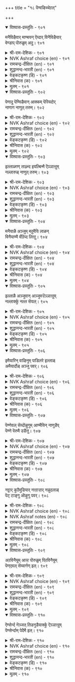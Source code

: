 +++
title = "१८ पॆण्वऴिच्चेऱल्"

+++


<details open><summary>विश्वास-प्रस्तुतिः - ९०१</summary>

मनैविऴैवार् माण्बयन् ऎय्दार् विनैविऴैयार्  
वेण्डाप् पॊरुळुम् अदु।       ९०१
</details>

<details><summary>श्री-राम-देशिकः - ९०१</summary>

अधिकारः ९१. भार्यानुवर्तनम्  
भार्यावचनकारी न लभते फलमुत्तमम् ।  
भार्यानुसरणं लक्ष्यसाधने बाधकं भवेत् ॥ ९०१॥
</details>

<details><summary>NVK Ashraf choice (en) - ९०१</summary>

०९०१
Wives unduly exalted impede greatness.
Ambitious men avoid that very thing. *
(P.S. Sundaram), (Satguru Subramuniyaswami)
</details>

<details><summary>रामचन्द्र-दीक्षितः (en) - ९०१</summary>

901 maṉaiviḻaivār māṇpayaṉ eytār viṉaiviḻaivār  
vēṇṭāp poruḷum atu.

901\. To follow one’s wife’s advice is to lose one’s honour and fortune.  
</details>

<details><summary>शुद्धानन्द-भारती (en) - ९०१</summary>

1\. மனைவிழைவார் மாண்பயன் எய்தார் வினைவிழைவார்  
வேண்டாப் பொருளும் அது.  
Who dote on wives lose mighty gain  
That lust, dynamic men disdain.        901  
</details>

<details><summary>वेङ्कटकृष्ण (हि) - ९०१</summary>

901
स्त्री पर जो आसक्त हैं, उनको मिले न धर्म ।  
अर्थार्थी के हित रहा, घृणित वस्तु वह कर्म ॥
</details>

<details><summary>श्रीनिवास (क) - ९०१</summary>

901. हॆण्डति हेळिदन्तॆ केळि नडॆयुववरु श्रेष्ठवाद फलवन्नु पडॆयलाररु. निजवाद कर्तव्यवन्नु बयसुववरिगॆ
बेडवाद सङ्गति अदुवॆ.

</details>

<details><summary>मूलम् - ९०१</summary>

मऩैविऴैवार् माण्बयऩ् ऎय्दार् विऩैविऴैयार्
वेण्डाप् पॊरुळुम् अदु। ९०१
</details>

<details open><summary>विश्वास-प्रस्तुतिः - ९०२</summary>

पेणादु पॆण्विऴैवान् आक्कम् पॆरियदोर्  
नाणाग नाणुत् तरुम्।      ९०२
</details>

<details><summary>श्री-राम-देशिकः - ९०२</summary>

लक्ष्यमुत्सृज्य कामार्थं भार्यावचनकारिभिः ।  
लब्धं वित्तं भवेत्तेषां नूनं लज्जाप्रदायकम् ॥ ९०२॥
</details>

<details><summary>NVK Ashraf choice (en) - ९०२</summary>

०९०२
The affluence of a careless uxorious man
Will buy him only shameful shame. *
(Satguru Subramuniyaswami), (P.S. Sundaram)
</details>

<details><summary>रामचन्द्र-दीक्षितः (en) - ९०२</summary>

902 pēṇātu peṇviḻaivāṉ ākkam periyatōr  
nāṇāka nāṇut tarum.

902\. The wealth of a henpecked husband is a mere mockery to him.  
</details>

<details><summary>शुद्धानन्द-भारती (en) - ९०२</summary>

2\. பேணாது பெண்விழைவான் ஆக்கம் பெரியதோர்  
நாணாக நாணுத் தரும்.  
Who dotes, unmanly, on his dame  
His wealth to him and all is shame.        902  
</details>

<details><summary>वेङ्कटकृष्ण (हि) - ९०२</summary>

902
स्त्री लोलुप की संपदा, वह है पौरुष-त्यक्त ।  
लज्जास्पद बन कर बड़ी, लज्जित करती सख्त ॥
</details>

<details><summary>श्रीनिवास (क) - ९०२</summary>

902. कर्तव्यवन्नु मरॆतु हॆण्डतिय हॆण्तनक्कॆ मनसोतवन ऐश्वर्यवु नाचिकॆगेडिनवागि अवमानवन्नु तरुत्तदॆ.

</details>

<details><summary>मूलम् - ९०२</summary>

पेणादु पॆण्विऴैवाऩ् आक्कम् पॆरियदोर्
नाणाग नाणुत् तरुम्। ९०२
</details>

<details open><summary>विश्वास-प्रस्तुतिः - ९०३</summary>

इल्लाळ्गण् ताऴ्न्द इयल्बिन्मै ऎञ्ञाऩ्ऱुम्  
नल्लारुळ् नाणुत् तरुम्।      ९०३
</details>

<details><summary>श्री-राम-देशिकः - ९०३</summary>

आत्मगौरवमुत्सृज्य यः पत्न्यां भीतिमान् भवेत् ।  
अतथाभूतमहतामग्रे लज्जां स विन्दते ॥ ९०३॥
</details>

<details><summary>NVK Ashraf choice (en) - ९०३</summary>

०९०३
Habitual submission to one’s wife
Will always bring disrepute among the good.
(N.V.K. Ashraf)
</details>

<details><summary>रामचन्द्र-दीक्षितः (en) - ९०३</summary>

903 illāḷkaṇ tāḻnta iyalpiṉmai eññāṉṟum  
nallāruḷ nāṇut tarum.

903\. The cowardice of one who submits to one’s wife makes one shrink from the company of the good.  
</details>

<details><summary>शुद्धानन्द-भारती (en) - ९०३</summary>

3\. இல்லாள்கண் தாழ்ந்த இயல்பின்மை எஞ்ஞான்றும்  
நல்லாருள் நாணுத் தரும்.  
Who's servile to his wife always  
Shy he feels before the wise.        903  
</details>

<details><summary>वेङ्कटकृष्ण (हि) - ९०३</summary>

903
डरने की जो बान है, स्त्री से दब कर नीच ।  
सदा रही लज्जाजनक, भले जनों के बीच ॥
</details>

<details><summary>श्रीनिवास (क) - ९०३</summary>

903. गृहिणियादवळिगॆ हॆदरि विवेचनॆयिल्लदॆ नडॆदुकॊळ्ळुववनु सम्पन्नर नडुवॆ अवहेळनक्कॆ गुरियागुत्तानॆ.

</details>

<details><summary>मूलम् - ९०३</summary>

इल्लाळ्गण् ताऴ्न्द इयल्बिऩ्मै ऎञ्ञाऩ्ऱुम्
नल्लारुळ् नाणुत् तरुम्। ९०३
</details>

<details open><summary>विश्वास-प्रस्तुतिः - ९०४</summary>

मनैयाळै अञ्जुम् मऱुमैयि लाळन्  
विनैयाण्मै वीऱॆय्द लिऩ्ऱु।      ९०४
</details>

<details><summary>श्री-राम-देशिकः - ९०४</summary>

भार्याभीरुर्न लभते लोकान्तरसुखं स्थिरम् ।  
कार्यनिर्वाहसामर्थ्यं न तस्य श्लाघ्यते बुधैः ॥ ९०४॥
</details>

<details><summary>NVK Ashraf choice (en) - ९०४</summary>

०९०४
The deeds of one who dreads his wife
Merits little in this life or the next. *
(Satguru Subramuniyaswami), (G.U. Pope)
</details>

<details><summary>रामचन्द्र-दीक्षितः (en) - ९०४</summary>

904 maṉaiyāḷai añcum maṟumaiyi lāḷaṉ  
viṉaiyāṇmai vīṟeytal iṉṟu.

904\. He who dreads his wife denies himself the joys of Heaven. Even his noble actions are held in scorn.  
</details>

<details><summary>शुद्धानन्द-भारती (en) - ९०४</summary>

4\. மனையாளை அஞ்சும் மறுமையி லாளன்  
வினையாண்மை வீறெய்தல் இன்று.  
Fearing his wife salvationless  
The weaklings' action has no grace.        904  
</details>

<details><summary>वेङ्कटकृष्ण (हि) - ९०४</summary>

904
गृहिणी से डर है जिसे, औ’ न मोक्ष की सिद्धि ।  
उसकी कर्म-विदग्धता, पाती नहीं प्रसिद्धि ॥
</details>

<details><summary>श्रीनिवास (क) - ९०४</summary>

904. गृहिणियादवळिगॆ अञ्जि, परलोकद फलवन्नु कळॆदुकॊण्डवनिगॆ, कार्यवन्नु साधिसुव शक्ति इद्दरू अदु सज्जनर
गौरवक्कॆ पात्रवागुवुदिल्ल.

</details>

<details><summary>मूलम् - ९०४</summary>

मऩैयाळै अञ्जुम् मऱुमैयि लाळऩ्
विऩैयाण्मै वीऱॆय्द लिऩ्ऱु। ९०४
</details>

<details open><summary>विश्वास-प्रस्तुतिः - ९०५</summary>

इल्लाळै अञ्जुवान् अञ्जुमऱ्ऱॆञ्ञाऩ्ऱुम्  
नल्लार्क्कु नल्ल सॆयल्।      ९०५
</details>

<details><summary>श्री-राम-देशिकः - ९०५</summary>

भार्याभीरुर्महात्मभ्यो बहुभ्यश्च निजेच्छया ।  
स तु स्वीयधनं चापि दातुं भीतिमवाप्नुयात् ॥ ९०५॥
</details>

<details><summary>NVK Ashraf choice (en) - ९०५</summary>

०९०५
A man who fears his wife will always fear
To do good things to good people. *
(G. Vanmikanathan)
</details>

<details><summary>रामचन्द्र-दीक्षितः (en) - ९०५</summary>

905 illāḷai yañcuvāṉ añcumaṟṟu eññāṉṟum  
nallārkku nalla ceyal.

905\. He who fears his wife fails in his offices to the good and the virtuous.  
</details>

<details><summary>शुद्धानन्द-भारती (en) - ९०५</summary>

5\. இல்லாளை அஞ்சுவான் அஞ்சுமற் றெஞ்ஞான்றும்  
நல்லார்க்கு நல்ல செயல்.  
Who fears his wife fears always  
Good to do to the good and wise.        905  
</details>

<details><summary>वेङ्कटकृष्ण (हि) - ९०५</summary>

905
पत्नी-भीरु सदा डरे, करने से वह कार्य ।  
सज्जन लोगों के लिये, जो होते सत्कार्य ॥
</details>

<details><summary>श्रीनिवास (क) - ९०५</summary>

905. मनॆयॊडतिगॆ अञ्जि बाळुववनु, यावागलू, सज्जनरिगॆ ऒळ्ळॆयदन्नु माडलु अञ्जुवनु.

</details>

<details><summary>मूलम् - ९०५</summary>

इल्लाळै अञ्जुवाऩ् अञ्जुमऱ् ऱॆञ्ञाऩ्ऱुम्
नल्लार्क्कु नल्ल सॆयल्। ९०५
</details>

<details open><summary>विश्वास-प्रस्तुतिः - ९०६</summary>

इमैयारिन् वाऴिनुम् पाडिलरे इल्लाळ्  
अमैयार्दोळ् अञ्जु पवर्।      ९०६
</details>

<details><summary>श्री-राम-देशिकः - ९०६</summary>

देवभोगमवाप्यापि नायं प्राप्नोति गौरवम् ।  
रम्यहस्तयुतां भार्यां दृष्ट्वा यः कातरो भवेत् ॥ ९०६॥
</details>

<details><summary>NVK Ashraf choice (en) - ९०६</summary>

०९०६
Those who fear their wives' slender shoulders
May live like gods but are not men.
(P.S. Sundaram)
</details>

<details><summary>रामचन्द्र-दीक्षितः (en) - ९०६</summary>

906 imaiyāriṉ vāḻiṉum pāṭilarē illāḷ  
amaiyārtōḷ añcu pavar.

906\. Those who are under the spell of their bamboo-shouldered bewitching wives cease to be men even though they are like Gods on earth.  
</details>

<details><summary>शुद्धानन्द-भारती (en) - ९०६</summary>

6\. இமையாரின் வாழினும் பாடிலரே இல்லாள்  
அமையார்தோள் அஞ்சு பவர்.  
Who fear douce arms of their wives  
Look petty even with god-like lives.        906  
</details>

<details><summary>वेङ्कटकृष्ण (हि) - ९०६</summary>

906
जो डरते स्त्री-स्कंध से, जो है बाँस समान ।  
यद्यपि रहते देव सम, उनका है नहिं मान ॥
</details>

<details><summary>श्रीनिवास (क) - ९०६</summary>

906. मनॆयाकॆय बिदिरु काण्डदन्थ नळिदॊळिन तॆक्कॆगॆ अञ्जि बाळुववरु देवतॆगळन्तॆ (ई लोकदल्लि) बाळिदरू
हिरिमॆ इल्लदवरे आगुत्तारॆ.

</details>

<details><summary>मूलम् - ९०६</summary>

इमैयारिऩ् वाऴिऩुम् पाडिलरे इल्लाळ्
अमैयार्दोळ् अञ्जु पवर्। ९०६
</details>

<details open><summary>विश्वास-प्रस्तुतिः - ९०७</summary>

पॆण्णेवल् सॆय्दॊऴुगुम् आण्मैयिन् नाणुडैप्  
पॆण्णे पॆरुमै उडैत्तु।      ९०७
</details>

<details><summary>श्री-राम-देशिकः - ९०७</summary>

भार्यायां दास्यकृत्येन जीवतां पौरुषादपि ।  
स्त्रीणां लज्जासमेतानां स्त्रीत्वमेव विशिष्यते ॥ ९०७॥
</details>

<details><summary>NVK Ashraf choice (en) - ९०७</summary>

०९०७
Modest womanhood is greater than the manhood
Which thrives on obeisance to wife. *
(S.M. Diaz)
</details>

<details><summary>रामचन्द्र-दीक्षितः (en) - ९०७</summary>

907 peṇṇēval ceytoḻukum āṇmaiyiṉ nāṇuṭaip  
peṇṇē perumai yuṭaittu.

907\. More respectful is the bashfulness of a woman than the ignoble conduct of one who is a slave to one’s wife.  
</details>

<details><summary>शुद्धानन्द-भारती (en) - ९०७</summary>

7\. பெண்ணேவல் செய்தொழுகும் ஆண்மையின் நாணுடைப்  
பெண்ணே பெருமை உடைத்து.  
Esteemed more is women bashful  
Than man servile unto her will.        907  
</details>

<details><summary>वेङ्कटकृष्ण (हि) - ९०७</summary>

907
स्त्री की आज्ञा पालता, जो पौरुष निर्लज्ज ॥
उससे बढ कर श्रेष्ठ है, स्त्री का स्त्रीत्व सलज्ज ॥
</details>

<details><summary>श्रीनिवास (क) - ९०७</summary>

907. हॆण्णिन आज्ञॆयन्नु शिरसावहिसि नडॆयुववन पुरुषत्वक्किन्त, नाचिकॆये स्वभाववागुळ्ळ हॆण्णिन हिरिमॆये दॊड्डदु.

</details>

<details><summary>मूलम् - ९०७</summary>

पॆण्णेवल् सॆय्दॊऴुगुम् आण्मैयिऩ् नाणुडैप्
पॆण्णे पॆरुमै उडैत्तु। ९०७
</details>

<details open><summary>विश्वास-प्रस्तुतिः - ९०८</summary>

नट्टार् कुऱैमुडियार् नऩ्ऱाऱ्ऱार् नन्नुदलाळ्  
पॆट् टाङ्गु ऒऴुगु पवर्।       ९०८
</details>

<details><summary>श्री-राम-देशिकः - ९०८</summary>

भार्यावचनकर्ता तु स्वमित्रेभ्योऽपि काङ्क्षितम् ।  
न स्यात्पूरयिन्तु शक्तः कुर्याद्धर्मान् न शाश्वतान् ॥ ९०८॥
</details>

<details><summary>NVK Ashraf choice (en) - ९०८</summary>

०९०८
Men governed by their fair ladies cannot address
The needs of friends nor do any good.
(V.V.S. Aiyar), (N.V.K. Ashraf)
</details>

<details><summary>NVK Ashraf notes (en) - ९०८</summary>

९०८. A short and crisp translations of this couplet [but not close to original]: “A doting husband will have no time for friends or virtuous deeds” - (P.S. Sundaram)
</details>

<details><summary>रामचन्द्र-दीक्षितः (en) - ९०८</summary>

908 naṭṭār kuṟaimuṭiyār naṉṟāṟṟār naṉṉutalāḷ  
peṭṭāṅku oḻuku pavar.

908\. An infatuated husband can never be a friend in need; nor can he hope to do virtuous deeds.  
</details>

<details><summary>शुद्धानन्द-भारती (en) - ९०८</summary>

8\. நட்டார் குறைமுடியார் நன்றாற்றார் நன்னுதலாள்  
பெட்டாங்கு ஒழுகு பவர்.  
By fair-browed wives who are governed  
Help no friends nor goodness tend.        908  
</details>

<details><summary>वेङ्कटकृष्ण (हि) - ९०८</summary>

908
चारु मुखी वंछित वही, करते हैं जो कर्म ।  
भरते कमी न मित्र की, करते नहीं सुधर्म ॥
</details>

<details><summary>श्रीनिवास (क) - ९०८</summary>

908. मृदु नॊसलिन मनॆयाकॆय इच्छॆयन्तॆ नडॆदुकॊळ्ळुववरु, तम्म स्नेहितरिगॆ ऒदगिद कष्टगळन्नु नीगिसलाररु;
ऒळ्लॆय कॆलसगळन्नू माडलाररु.

</details>

<details><summary>मूलम् - ९०८</summary>

नट्टार् कुऱैमुडियार् नऩ्ऱाऱ्ऱार् नऩ्ऩुदलाळ्
पॆट् टाङ्गु ऒऴुगु पवर्। ९०८
</details>

<details open><summary>विश्वास-प्रस्तुतिः - ९०९</summary>

अऱविनैयुम् आऩ्ऱ पॊरुळुम् पिऱविनैयुम्  
पॆण्एवल् सॆय्वार्गण् इल्।      ९०९
</details>

<details><summary>श्री-राम-देशिकः - ९०९</summary>

धर्मकार्यं तन्निधानवित्तार्जनविधिं तथा ।  
काम्यकर्माणि कर्तुं च पत्नीदासो न शक्नुयात् ॥ ९०९॥
</details>

<details><summary>NVK Ashraf choice (en) - ९०९</summary>

०९०९
Virtuous deeds, exalted wealth and other deeds
Are not for the henpecked. *
(P.S. Sundaram)
</details>

<details><summary>रामचन्द्र-दीक्षितः (en) - ९०९</summary>

909\. Pleasures of life are not for the henpecked husband.

909 aṟaviṉaiyum āṉṟa poruḷum piṟaviṉaiyum  
peṇēval ceyvārkaṇ il.  
</details>

<details><summary>शुद्धानन्द-भारती (en) - ९०९</summary>

9\. அறவினையும் ஆன்ற பொருளும் பிறவினையும்  
பெண்ஏவல் செய்வார்கண் இல்.  
No virtue riches nor joy is seen  
In those who submit to women        909  
</details>

<details><summary>वेङ्कटकृष्ण (हि) - ९०९</summary>

909
धर्म-कर्म औ’ प्रचुर धन, तथा अन्य जो काम ।  
स्त्री के आज्ञापाल को, इनका नहिं अंजाम ॥
</details>

<details><summary>श्रीनिवास (क) - ९०९</summary>

909. ऒळ्ळॆय धर्म कार्यगळू, अदरिन्द गळिसिद सिरि सम्पादनॆयू, मत्तितर कर्तव्यगळू, हॆण्णिन आज्ञाधारिगळादवरल्लि
सेरुवुदिल्ल.

</details>

<details><summary>मूलम् - ९०९</summary>

अऱविऩैयुम् आऩ्ऱ पॊरुळुम् पिऱविऩैयुम्
पॆण्एवल् सॆय्वार्गण् इल्। ९०९
</details>

<details open><summary>विश्वास-प्रस्तुतिः - ९१०</summary>

ऎण्सेर्न्द नॆञ्जत् तिडनुडैयार्क्कु ऎञ्ञाऩ्ऱुम्  
पॆण्सेर्न्दाम् पेदैमै इल्।       ९१०
</details>

<details><summary>श्री-राम-देशिकः - ९१०</summary>

ऋजुपूतमनस्कानां श्रेष्ठस्थानमुपेयुषाम् ।  
पत्नीदास्यकराज्ञानां सर्वथा न भविष्यति ॥ ९१०॥
</details>

<details><summary>NVK Ashraf choice (en) - ९१०</summary>

०९१०
The thoughtful and firm-willed never indulge
In the folly of doting on their wives. *
(Satguru Subramuniyaswami), (P.S. Sundaram)
</details>

<details><summary>रामचन्द्र-दीक्षितः (en) - ९१०</summary>

910 eṇcērnta neñcattu iṭaṉuṭaiyārkku eññāṉṟum  
peṇcērntām pētaimai il.

910\. Men of resolute will never commit the folly of slaving for women.  
</details>

<details><summary>शुद्धानन्द-भारती (en) - ९१०</summary>

10\. எண்சேர்ந்த நெஞ்சத் திடனுடையார்க்கு எஞ்ஞான்றும்  
பெண்சேர்ந்தாம் பேதைமை இல்.  
Thinkers strong and broad of heart  
By folly on fair sex do not dote.        910  
</details>

<details><summary>वेङ्कटकृष्ण (हि) - ९१०</summary>

910
जिनका मन हो कर्मरत, औ’ जो हों धनवान ।  
स्त्री-वशिता से उन्हें, कभी न है अज्ञान ॥
</details>

<details><summary>श्रीनिवास (क) - ९१०</summary>

910. ऒळ्ळॆयदन्नु आलोचिसुव मनस्सू अदरिन्द पडॆद सिरियू उळ्ळवरल्लि, हॆण्णिन दास्यतॆयिन्द उण्टागुव
आज्ञानविरुवुदिल्ल.
</details>

<details><summary>मूलम् - ९१०</summary>

ऎण्सेर्न्द नॆञ्जत् तिडऩुडैयार्क्कु ऎञ्ञाऩ्ऱुम्
पॆण्सेर्न्दाम् पेदैमै इल्। ९१०
</details>

